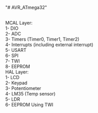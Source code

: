 "# AVR_ATmega32" 

<br />
MCAL Layer: <br />
1- DIO <br />
2- ADC <br />
3- Timers (Timer0, Timer1, Timer2) <br />
4- Interrupts (including external interrupt) <br />
5- USART <br />
6- SPI <br />
7- TWI <br />
8- EEPROM<br />
HAL Layer: <br />
1- LCD <br />
2- Keypad <br />
3- Potentiometer <br />
4- LM35 (Temp sensor) <br />
5- LDR <br />
6- EEPROM Using TWI<br />
